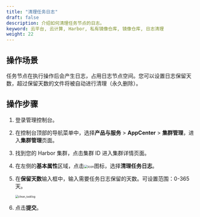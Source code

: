 ```yaml
---
title: "清理任务日志"
draft: false
description: 介绍如何清理任务节点的日志。
keyword: 云平台, 云计算, Harbor, 私有镜像仓库, 镜像仓库, 日志清理
weight: 22
---
```


## 操作场景

任务节点在执行操作后会产生日志，占用日志节点空间。您可以设置日志保留天数，超过保留天数的文件将被自动进行清理（永久删除）。

## 操作步骤

1. 登录管理控制台。

2. 在控制台顶部的导航菜单中，选择**产品与服务** > **AppCenter** > **集群管理**，进入**集群管理**页面。

3. 找到您的 Harbor 集群，点击集群 ID 进入集群详情页面。

4. 在左侧的**基本属性**区域，点击<img src="/container/harbor/_images/man05_menu_icon.png" alt="icon" style="zoom:60%;" />图标，选择**清理任务日志**。

5. 在**保留天数**输入框中，输入需要任务日志保留的天数。可设置范围：0-365天。

   <img src="/container/harbor/_images/man22_clean_tasklog.png" alt="clean_tasklog" style="zoom:50%;" />

6. 点击**提交**。

